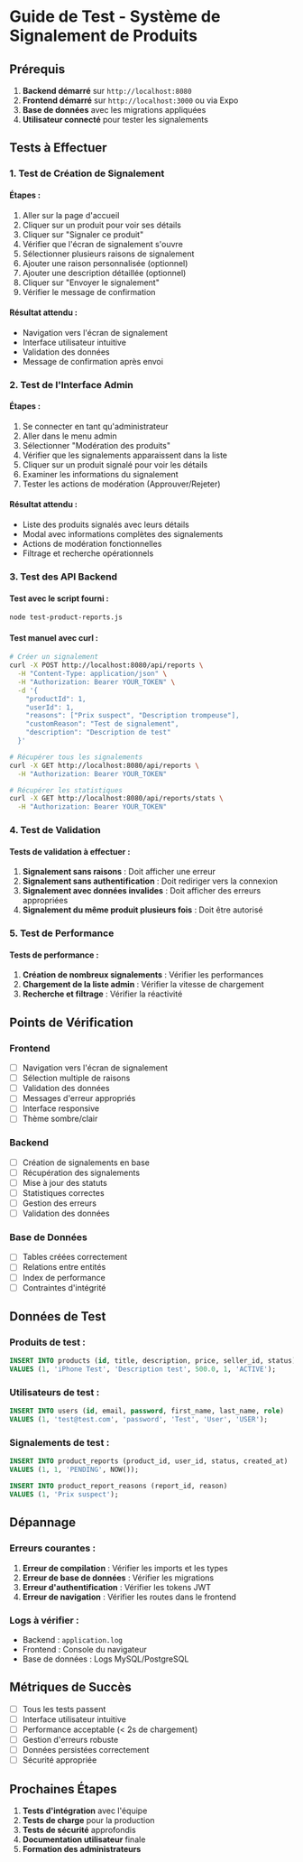 # Guide de Test - Système de Signalement de Produits

## Prérequis

1. **Backend démarré** sur `http://localhost:8080`
2. **Frontend démarré** sur `http://localhost:3000` ou via Expo
3. **Base de données** avec les migrations appliquées
4. **Utilisateur connecté** pour tester les signalements

## Tests à Effectuer

### 1. Test de Création de Signalement

#### Étapes :
1. Aller sur la page d'accueil
2. Cliquer sur un produit pour voir ses détails
3. Cliquer sur "Signaler ce produit"
4. Vérifier que l'écran de signalement s'ouvre
5. Sélectionner plusieurs raisons de signalement
6. Ajouter une raison personnalisée (optionnel)
7. Ajouter une description détaillée (optionnel)
8. Cliquer sur "Envoyer le signalement"
9. Vérifier le message de confirmation

#### Résultat attendu :
- Navigation vers l'écran de signalement
- Interface utilisateur intuitive
- Validation des données
- Message de confirmation après envoi

### 2. Test de l'Interface Admin

#### Étapes :
1. Se connecter en tant qu'administrateur
2. Aller dans le menu admin
3. Sélectionner "Modération des produits"
4. Vérifier que les signalements apparaissent dans la liste
5. Cliquer sur un produit signalé pour voir les détails
6. Examiner les informations du signalement
7. Tester les actions de modération (Approuver/Rejeter)

#### Résultat attendu :
- Liste des produits signalés avec leurs détails
- Modal avec informations complètes des signalements
- Actions de modération fonctionnelles
- Filtrage et recherche opérationnels

### 3. Test des API Backend

#### Test avec le script fourni :
```bash
node test-product-reports.js
```

#### Test manuel avec curl :
```bash
# Créer un signalement
curl -X POST http://localhost:8080/api/reports \
  -H "Content-Type: application/json" \
  -H "Authorization: Bearer YOUR_TOKEN" \
  -d '{
    "productId": 1,
    "userId": 1,
    "reasons": ["Prix suspect", "Description trompeuse"],
    "customReason": "Test de signalement",
    "description": "Description de test"
  }'

# Récupérer tous les signalements
curl -X GET http://localhost:8080/api/reports \
  -H "Authorization: Bearer YOUR_TOKEN"

# Récupérer les statistiques
curl -X GET http://localhost:8080/api/reports/stats \
  -H "Authorization: Bearer YOUR_TOKEN"
```

### 4. Test de Validation

#### Tests de validation à effectuer :
1. **Signalement sans raisons** : Doit afficher une erreur
2. **Signalement sans authentification** : Doit rediriger vers la connexion
3. **Signalement avec données invalides** : Doit afficher des erreurs appropriées
4. **Signalement du même produit plusieurs fois** : Doit être autorisé

### 5. Test de Performance

#### Tests de performance :
1. **Création de nombreux signalements** : Vérifier les performances
2. **Chargement de la liste admin** : Vérifier la vitesse de chargement
3. **Recherche et filtrage** : Vérifier la réactivité

## Points de Vérification

### Frontend
- [ ] Navigation vers l'écran de signalement
- [ ] Sélection multiple de raisons
- [ ] Validation des données
- [ ] Messages d'erreur appropriés
- [ ] Interface responsive
- [ ] Thème sombre/clair

### Backend
- [ ] Création de signalements en base
- [ ] Récupération des signalements
- [ ] Mise à jour des statuts
- [ ] Statistiques correctes
- [ ] Gestion des erreurs
- [ ] Validation des données

### Base de Données
- [ ] Tables créées correctement
- [ ] Relations entre entités
- [ ] Index de performance
- [ ] Contraintes d'intégrité

## Données de Test

### Produits de test :
```sql
INSERT INTO products (id, title, description, price, seller_id, status) 
VALUES (1, 'iPhone Test', 'Description test', 500.0, 1, 'ACTIVE');
```

### Utilisateurs de test :
```sql
INSERT INTO users (id, email, password, first_name, last_name, role) 
VALUES (1, 'test@test.com', 'password', 'Test', 'User', 'USER');
```

### Signalements de test :
```sql
INSERT INTO product_reports (product_id, user_id, status, created_at) 
VALUES (1, 1, 'PENDING', NOW());

INSERT INTO product_report_reasons (report_id, reason) 
VALUES (1, 'Prix suspect');
```

## Dépannage

### Erreurs courantes :

1. **Erreur de compilation** : Vérifier les imports et les types
2. **Erreur de base de données** : Vérifier les migrations
3. **Erreur d'authentification** : Vérifier les tokens JWT
4. **Erreur de navigation** : Vérifier les routes dans le frontend

### Logs à vérifier :
- Backend : `application.log`
- Frontend : Console du navigateur
- Base de données : Logs MySQL/PostgreSQL

## Métriques de Succès

- [ ] Tous les tests passent
- [ ] Interface utilisateur intuitive
- [ ] Performance acceptable (< 2s de chargement)
- [ ] Gestion d'erreurs robuste
- [ ] Données persistées correctement
- [ ] Sécurité appropriée

## Prochaines Étapes

1. **Tests d'intégration** avec l'équipe
2. **Tests de charge** pour la production
3. **Tests de sécurité** approfondis
4. **Documentation utilisateur** finale
5. **Formation des administrateurs** 